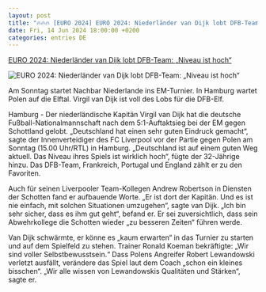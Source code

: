 ```yaml
---
layout: post
title: "🔥🔥🔥 [EURO 2024] EURO 2024: Niederländer van Dijk lobt DFB-Team: „Niveau ist hoch“"
date: Fri, 14 Jun 2024 18:00:00 +0200
categories: entries DE
---
```

[EURO 2024: Niederländer van Dijk lobt DFB-Team: „Niveau ist hoch“](https://www.mz.de/sport/fussball-em/niederlander-van-dijk-lobt-dfb-team-niveau-ist-hoch-3864362)

![EURO 2024: Niederländer van Dijk lobt DFB-Team: „Niveau ist hoch“](https://bmg-images.forward-publishing.io/2024/06/15/88080f11-7a3a-4f46-80b6-ba6f066fe21a.jpeg?rect=0%2C107%2C2048%2C1152&w=1024)

Am Sonntag startet Nachbar Niederlande ins EM-Turnier. In Hamburg wartet Polen auf die Elftal. Virgil van Dijk ist voll des Lobs für die DFB-Elf.

Hamburg - Der niederländische Kapitän Virgil van Dijk hat die deutsche Fußball-Nationalmannschaft nach dem 5:1-Auftaktsieg bei der EM gegen Schottland gelobt. „Deutschland hat einen sehr guten Eindruck gemacht“, sagte der Innenverteidiger des FC Liverpool vor der Partie gegen Polen am Sonntag (15.00 Uhr/RTL) in Hamburg. „Deutschland ist auf einem guten Weg aktuell. Das Niveau ihres Spiels ist wirklich hoch“, fügte der 32-Jährige hinzu. Das DFB-Team, Frankreich, Portugal und England zählt er zu den Favoriten.

Auch für seinen Liverpooler Team-Kollegen Andrew Robertson in Diensten der Schotten fand er aufbauende Worte. „Er ist dort der Kapitän. Und es ist nie einfach, mit solchen Situationen umzugehen“, sagte van Dijk. „Ich bin sehr sicher, dass es ihm gut geht“, befand er. Er sei zuversichtlich, dass sein Abwehrkollege die Schotten wieder „zu besseren Zeiten“ führen werde.

Van Dijk schwärmte, er könne es „kaum erwarten“ in das Turnier zu starten und auf dem Spielfeld zu stehen. Trainer Ronald Koeman bekräftigte: „Wir sind voller Selbstbewusstsein.“ Dass Polens Angreifer Robert Lewandowski verletzt ausfällt, verändere das Spiel laut dem Coach „schon ein kleines bisschen“. „Wir alle wissen von Lewandowskis Qualitäten und Stärken“, sagte er.


